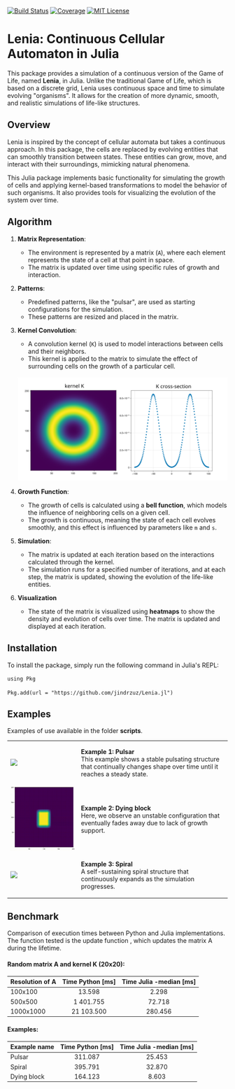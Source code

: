 [![Build Status](https://github.com/jindrzuz/Lenia.jl/actions/workflows/CI.yml/badge.svg?branch=main)](https://github.com/jindrzuz/Lenia.jl/actions/workflows/CI.yml?query=branch%3Amain)
[![Coverage](https://codecov.io/gh/jindrzuz/Lenia.jl/branch/main/graph/badge.svg)](https://codecov.io/gh/jindrzuz/Lenia.jl)
[![MIT License](https://img.shields.io/badge/License-MIT-blue.svg)](https://github.com/jindrzuz/Lenia.jl/blob/master/LICENSE)


# Lenia: Continuous Cellular Automaton in Julia

This package provides a simulation of a continuous version of the Game of Life, named **Lenia**, in Julia. Unlike the traditional Game of Life, which is based on a discrete grid, Lenia uses continuous space and time to simulate evolving "organisms". It allows for the creation of more dynamic, smooth, and realistic simulations of life-like structures. 

## Overview

Lenia is inspired by the concept of cellular automata but takes a continuous approach. In this package, the cells are replaced by evolving entities that can smoothly transition between states. These entities can grow, move, and interact with their surroundings, mimicking natural phenomena.

This Julia package implements basic functionality for simulating the growth of cells and applying kernel-based transformations to model the behavior of such organisms. It also provides tools for visualizing the evolution of the system over time.

## Algorithm

1. **Matrix Representation**:
   - The environment is represented by a matrix (`A`), where each element represents the state of a cell at that point in space.
   - The matrix is updated over time using specific rules of growth and interaction.

2. **Patterns**:
   - Predefined patterns, like the "pulsar", are used as starting configurations for the simulation.
   - These patterns are resized and placed in the matrix.

3. **Kernel Convolution**:
   - A convolution kernel (`K`) is used to model interactions between cells and their neighbors.
   - This kernel is applied to the matrix to simulate the effect of surrounding cells on the growth of a particular cell.
    <br>
    <align="center">
    <img src="images/kernel.png" alt="kernel" width="600">
    </align>

4. **Growth Function**:
   - The growth of cells is calculated using a **bell function**, which models the influence of neighboring cells on a given cell.
   - The growth is continuous, meaning the state of each cell evolves smoothly, and this effect is influenced by parameters like `m` and `s`.

5. **Simulation**:
   - The matrix is updated at each iteration based on the interactions calculated through the kernel.
   - The simulation runs for a specified number of iterations, and at each step, the matrix is updated, showing the evolution of the life-like entities.

6. **Visualization**
    - The state of the matrix is visualized using **heatmaps** to show the density and evolution of cells over time. The matrix is updated and displayed at each iteration.

## Installation

To install the package, simply run the following command in Julia's REPL:

```
using Pkg

Pkg.add(url = "https://github.com/jindrzuz/Lenia.jl")
```

## Examples
Examples of use available in the folder **scripts**.

<table>
  <tr>
    <td>
      <img src="images/example_pulsar.gif" width="400">
    </td>
    <td>
      <p><b>Example 1: Pulsar</b><br>
      This example shows a stable pulsating structure that continually changes shape over time until it reaches a steady state.</p>
    </td>
  </tr>
  <tr>
    <td>
      <img src="images/example_dying_block.gif" width="400">
    </td>
    <td>
      <p><b>Example 2: Dying block</b><br>
      Here, we observe an unstable configuration that eventually fades away due to lack of growth support.</p>
    </td>
  </tr>
  <tr>
    <td>
      <img src="images/example_spiral.gif" width="400">
    </td>
    <td>
      <p><b>Example 3: Spiral</b><br>
      A self-sustaining spiral structure that continuously expands as the simulation progresses.</p>
    </td>
  </tr>
</table>

## Benchmark
Comparison of execution times between Python and Julia implementations. The function tested is the update function , which updates the matrix A during the lifetime. 

#### Random matrix A and kernel K (20x20):
| Resolution of A | Time Python [ms] | Time Julia -median [ms] |
|-----------------|:----------------:|:-----------------------:|
| 100x100         |       13.598     |           2.298         |
| 500x500         |    1 401.755     |          72.718         |
| 1000x1000       |   21 103.500     |         280.456         |

#### Examples:
| Example name    | Time Python [ms] | Time Julia -median [ms] |
|-----------------|:----------------:|:-----------------------:|
| Pulsar          |      311.087     |         25.453          |
| Spiral          |      395.791     |         32.870          |
| Dying block     |      164.123     |          8.603          |
